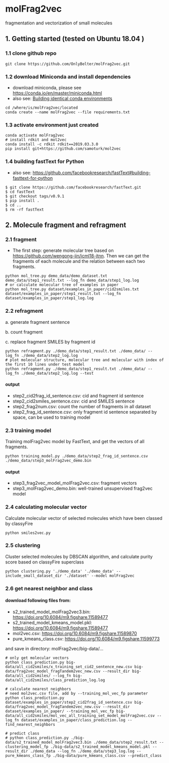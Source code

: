 # molFrag2vec
fragmentation and vectorization of small molecules


## 1. Getting started (tested on Ubuntu 18.04 )
### 1.1 clone github repo
```shell script
git clone https://github.com/OnlyBelter/molFrag2vec.git
```

### 1.2 download Miniconda and install dependencies
- download miniconda, please see https://conda.io/en/master/miniconda.html
- also see: [Building identical conda environments](https://docs.conda.io/projects/conda/en/latest/user-guide/tasks/manage-environments.html#building-identical-conda-environments)
```shell script
cd /where/is/molFrag2vec/located
conda create --name molFrag2vec --file requirements.txt
```

### 1.3 activate environment just created
```shell script
conda activate molFrag2vec
# install rdkit and mol2vec
conda install -c rdkit rdkit==2019.03.3.0
pip install git+https://github.com/samoturk/mol2vec
```

### 1.4 building fastText for Python
- also see: https://github.com/facebookresearch/fastText#building-fasttext-for-python
```shell script
$ git clone https://github.com/facebookresearch/fastText.git
$ cd fastText
$ git checkout tags/v0.9.1
$ pip install .
$ cd ..
$ rm -rf fastText
```

## 2. Molecule fragment and refragment
### 2.1 fragment
- The first step: generate molecular tree based on https://github.com/wengong-jin/icml18-jtnn.
  Then we can get the fragments of each molecule and the relation between each two fragments.
```shell script
python mol_tree.py demo_data/demo_dataset.txt demo_data/step1_result.txt --log_fn demo_data/step1_log.log
# or calculate molecular tree of examples in paper
python mol_tree.py dataset/examples_in_paper/cid2smiles.txt dataset/examples_in_paper/step1_result.txt --log_fn dataset/examples_in_paper/step1_log.log
```

### 2.2 refragment
a. generate fragment sentence

b. count fragment

c. replace fragment SMILES by fragment id
```shell script
python refragment.py ./demo_data/step1_result.txt ./demo_data/ --log_fn ./demo_data/step2_log.log
# plot molecular structure, molecular tree and molecular with index of the first 10 lines under test model
python refragment.py ./demo_data/step1_result.txt ./demo_data/ --log_fn ./demo_data/step2_log.log --test
```
#### output
- step2_cid2frag_id_sentence.csv: cid and fragment id sentence
- step2_cid2smiles_sentence.csv: cid and SMILES sentence
- step2_frag2num.csv: count the number of fragments in all dataset
- step2_frag_id_sentence.csv: only fragment id sentence separated by space, can be used to training model

### 2.3 training model
Training molFrag2vec model by FastText, and get the vectors of all fragments.
```shell script
python training_model.py ./demo_data/step2_frag_id_sentence.csv ./demo_data/step3_molFrag2vec_demo.bin
```
#### output
- step3_frag2vec_model_molFrag2vec.csv: fragment vectors
- step3_molFrag2vec_demo.bin: well-trained unsupervised frag2vec model

### 2.4 calculating molecular vector
Calculate molecular vector of selected molecules which have been classed by classyFire
```shell script
python smiles2vec.py
```

### 2.5 clustering
Cluster selected molecules by DBSCAN algorithm, and calculate purity score based on classyFire superclass
```shell script
python clustering.py './demo_data' './demo_data' --include_small_dataset_dir './dataset' --model molFrag2vec
```


### 2.6 get nearest neighbor and class

#### download following files from:

- s2_trained_model_molFrag2vec3.bin: https://doi.org/10.6084/m9.figshare.11589477
- s2_trained_model_kmeans_model.pkl: https://doi.org/10.6084/m9.figshare.11589477
- mol2vec.csv: https://doi.org/10.6084/m9.figshare.11589870
- pure_kmeans_class.csv: https://doi.org/10.6084/m9.figshare.11599773

and save in directory: molFrag2vec/big-data/...

```shell script
# only get molecular vectors
python class_prediction.py big-data/all_cid2smiles/x_training_set_cid2_sentence_new.csv big-data/frag2vec_model_fragTandem2vec_new.csv --result_dir big-data/all_cid2smiles/ --log_fn big-data/all_cid2smiles/class_prediction_log.log

# calculate nearest neighbors
# need mol2vec.csv file, add by --training_mol_vec_fp parameter
python class_prediction.py dataset/examples_in_paper/step2_cid2frag_id_sentence.csv big-data/frag2vec_model_fragTandem2vec_new.csv --result_dir dataset/examples_in_paper/ --training_mol_vec_fp big-data/all_cid2smiles/mol_vec_all_training_set_model_molFrag2vec.csv --log_fn dataset/examples_in_paper/class_prediction.log --find_nearest_neighbors

# predict class
# python class_prediction.py ./big-data/s2_trained_model_molFrag2vec3.bin ./demo_data/step2_result.txt --clustering_model_fp ./big-data/s2_trained_model_kmeans_model.pkl --result_dir ./demo_data --log_fn ./demo_data/step3_log.log --pure_kmeans_class_fp ./big-data/pure_kmeans_class.csv --predict_class
```

